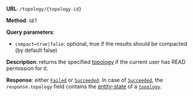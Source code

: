 **URL**: `/topology/{topology-id}`

**Method**: `GET`

**Query parameters**:
 - `compact=true|false`: optional, true if the results should be compacted (by default false)

**Description**: returns the specified [topology](Topology.md) if the current user has READ permission for it.

**Response**: either [`Failed`](../Failed.md) or [`Succeeded`](../Succeeded.md). In case of [`Succeeded`](../Succeeded.md), the `response.topology` field contains the [entity-state](../EntityState.md) of a [`topology`](Topology.md).
